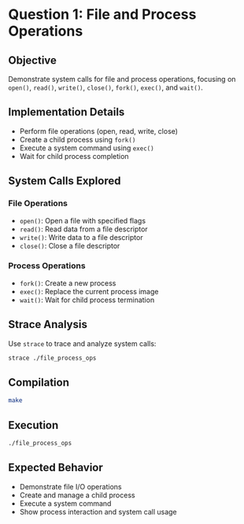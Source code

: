 # Question 1: File and Process Operations

## Objective
Demonstrate system calls for file and process operations, focusing on `open()`, `read()`, `write()`, `close()`, `fork()`, `exec()`, and `wait()`.

## Implementation Details
- Perform file operations (open, read, write, close)
- Create a child process using `fork()`
- Execute a system command using `exec()`
- Wait for child process completion

## System Calls Explored
### File Operations
- `open()`: Open a file with specified flags
- `read()`: Read data from a file descriptor
- `write()`: Write data to a file descriptor
- `close()`: Close a file descriptor

### Process Operations
- `fork()`: Create a new process
- `exec()`: Replace the current process image
- `wait()`: Wait for child process termination

## Strace Analysis
Use `strace` to trace and analyze system calls:
```bash
strace ./file_process_ops
```

## Compilation
```bash
make
```

## Execution
```bash
./file_process_ops
```

## Expected Behavior
- Demonstrate file I/O operations
- Create and manage a child process
- Execute a system command
- Show process interaction and system call usage
